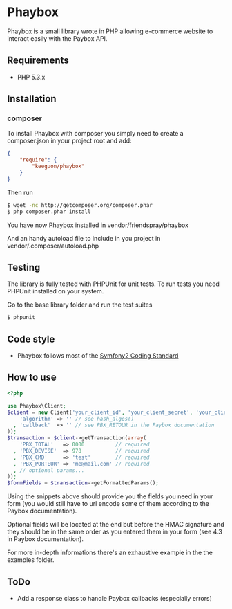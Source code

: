 # Phaybox

Phaybox is a small library wrote in PHP allowing e-commerce website to interact easily with the Paybox API.


## Requirements

* PHP 5.3.x


## Installation

### composer

To install Phaybox with composer you simply need to create a composer.json in your project root and add:

```json
{
    "require": {
        "keeguon/phaybox"
    }
}
```

Then run

```bash
$ wget -nc http://getcomposer.org/composer.phar
$ php composer.phar install
```

You have now Phaybox installed in vendor/friendspray/phaybox

And an handy autoload file to include in you project in vendor/.composer/autoload.php


## Testing

The library is fully tested with PHPUnit for unit tests. To run tests you need PHPUnit installed on your system.

Go to the base library folder and run the test suites

```bash
$ phpunit
```


## Code style

* Phaybox follows most of the [Symfony2 Coding Standard](https://github.com/opensky/Symfony2-coding-standard)


## How to use

```php
<?php

use Phaybox\Client;
$client = new Client('your_client_id', 'your_client_secret', 'your_client_rang', 'your_client_site', array(
    'algorithm' => '' // see hash_algos()
  , 'callback'  => '' // see PBX_RETOUR in the Paybox documentation
));
$transaction = $client->getTransaction(array(
    'PBX_TOTAL'   => 0000          // required
  , 'PBX_DEVISE'  => 978           // required
  , 'PBX_CMD'     => 'test'        // required
  , 'PBX_PORTEUR' => 'me@mail.com' // required
  , // optional params...
));
$formFields = $transaction->getFormattedParams();
```

Using the snippets above should provide you the fields you need in your form (you would still have to url encode some of them according to the Paybox documentation).

Optional fields will be located at the end but before the HMAC signature and they should be in the same order as you entered them in your form (see 4.3 in Paybox documentation).

For more in-depth informations there's an exhaustive example in the the examples folder.


## ToDo

* Add a response class to handle Paybox callbacks (especially errors)
